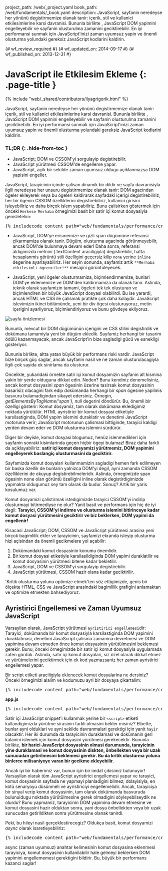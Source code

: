 project_path: /web/_project.yaml
book_path: /web/fundamentals/_book.yaml
description: JavaScript, sayfanin neredeyse her yönünü degistirmemize olanak tanir: içerik, stil ve kullanici etkilesimlerine karsi davranisi. Bununla birlikte , JavaScript DOM yapimini engelleyebilir ve sayfanin olusturulma zamanini geciktirebilir. En iyi performansi sunmak için JavaScript'inizi zaman uyumsuz yapin ve önemli olusturma yolundaki gereksiz JavaScript kodlarini kaldirin.

{# wf_review_required #}
{# wf_updated_on: 2014-09-17 #}
{# wf_published_on: 2013-12-31 #}

# JavaScript ile Etkilesim Ekleme {: .page-title }

{% include "web/_shared/contributors/ilyagrigorik.html" %}


JavaScript, sayfanin neredeyse her yönünü degistirmemize olanak tanir: içerik, stil ve kullanici etkilesimlerine karsi davranisi. Bununla birlikte , JavaScript DOM yapimini engelleyebilir ve sayfanin olusturulma zamanini geciktirebilir. En iyi performansi sunmak için JavaScript'inizi zaman uyumsuz yapin ve önemli olusturma yolundaki gereksiz JavaScript kodlarini kaldirin.



### TL;DR {: .hide-from-toc }
- JavaScript; DOM ve CSSOM'yi sorgulayip degistirebilir.
- JavaScript yürütmesi CSSOM'de engelleme yapar.
- JavaScript, açik bir sekilde zaman uyumsuz oldugu açiklanmazsa DOM yapisini engeller.


JavaScript, tarayicinin içinde çalisan dinamik bir dildir ve sayfa davranisiyla ilgili neredeyse her unsuru degistirmemize olanak tanir: DOM agacindan ögeler ekleyerek veya bu ögeleri kaldirarak sayfadaki içerigi degistirebiliriz, her bir ögenin CSSOM özelliklerini degistirebiliriz, kullanici girisini isleyebiliriz ve daha birçok islem yapabiliriz. Bunu çalisirken göstermek için önceki `Herkese Merhaba` örnegimizi basit bir satir içi komut dosyasiyla genisletelim:

<pre class="prettyprint">
{% includecode content_path="web/fundamentals/performance/critical-rendering-path/_code/script.html" region_tag="full" adjust_indentation="auto" %}
</pre>

* JavaScript, DOM'ye erismemize ve gizli span dügümüne referansi çikarmamiza olanak tanir. Dügüm, olusturma agacinda görünmeyebilir, ancak DOM'de bulunmaya devam eder! Daha sonra, referansi aldigimizda metnini (.textContent araciligiyla) degistirebilir, hatta hesaplanmis görüntü stili özelligini geçersiz kilip `none` yerine `inline` degerine ayarlayabiliriz. Her seyin sonunda, sayfamiz artik `**Merhaba etkilesimli ögrenciler!**` mesajini görüntüleyecek.

* JavaScript, yeni ögeler olusturmamiza, biçimlendirmemize, bunlari DOM'ye eklememize ve DOM'den kaldirmamiza da olanak tanir. Aslinda, teknik olarak sayfamizin tamami, ögeleri tek tek olusturan ve biçimlendiren bir büyük JavaScript dosyasi olabilirdi. Bu ise yarardi, ancak HTML ve CSS ile çalismak pratikte çok daha kolaydir. JavaScript islevimizin ikinci bölümünde, yeni bir div ögesi olusturuyoruz, metin içerigini ayarliyoruz, biçimlendiriyoruz ve bunu gövdeye ekliyoruz.

<img src="images/device-js-small.png" class="center" alt="sayfa önizlemesi">

Bununla, mevcut bir DOM dügümünün içerigini ve CSS stilini degistirdik ve dokümana tamamiyla yeni bir dügüm ekledik. Sayfamiz herhangi bir tasarim ödülü kazanmayacak, ancak JavaScript'in bize sagladigi gücü ve esnekligi gösteriyor.

Bununla birlikte, altta yatan büyük bir performans riski vardir. JavaScript bize birçok güç saglar, ancak sayfanin nasil ve ne zaman olusturulacagiyla ilgili çok sayida ek sinirlama da olusturur.

Öncelikle, yukaridaki örnekte satir içi komut dosyamizin sayfanin alt kismina yakin bir yerde olduguna dikkat edin. Neden? Bunu kendiniz denemelisiniz, ancak komut dosyasini _span_ ögesinin üzerine tasirsak komut dosyasinin basarisiz olacagini fark edip dokümanda herhangi bir _span_ ögesine yapilmis basvuru bulamadigindan sikayet edersiniz. Örnegin, _getElementsByTagName('span')_, _null_ degerini döndürür. Bu, önemli bir özelligi gösterir: Komut dosyamiz, tam olarak dokümana ekledigimiz noktada yürütülür. HTML ayristirici bir komut dosyasi etiketiyle karsilastiginda, DOM yapim islemini duraklatir ve denetimi JavaScript motoruna verir; JavaScript motorunun çalismasi bittiginde, tarayici kaldigi yerden devam eder ve DOM olusturma islemini sürdürür.

Diger bir deyisle, komut dosyasi blogumuz, henüz islenmedikleri için sayfanin sonraki kisimlarinda geçen hiçbir ögeyi bulamaz! Biraz daha farkli da açiklayabiliriz: **satir içi komut dosyamizi yürütmemiz, DOM yapimini engelleyerek baslangiç olusturmasini da geciktirir.**

Sayfamizda komut dosyalari kullanmamizin sagladigi hemen fark edilmeyen bir baska özellik de bunlarin yalnizca DOM'yi degil, ayni zamanda CSSOM özelliklerini de okuyup degistirebilmeleridir. Aslinda, örnegimizde span ögesinin none olan görüntü özelligini inline olarak degistirdigimizde yapmakta oldugumuz sey tam olarak da budur. Sonuç? Artik bir yaris kosulumuz var.

Komut dosyamizi çalistirmak istedigimizde tarayici CSSOM'yi indirip olusturmayi bitirmediyse ne olur? Yanit basit ve performans için hiç de iyi degil: **Tarayici, CSSOM'yi indirme ve olusturma islemini bitirinceye kadar komut dosyasi yürütmesini geciktirir ve biz beklerken, DOM yapimi da engellenir!**

Kisacasi JavaScript; DOM, CSSOM ve JavaScript yürütmesi arasina yeni birçok bagimlilik ekler ve tarayicinin, sayfamizi ekranda isleyip olusturma hizi açisindan da önemli gecikmelere yol açabilir:

1. Dokümandaki komut dosyasinin konumu önemlidir.
2. Bir komut dosyasi etiketiyle karsilasildiginda DOM yapimi duraklatilir ve komut dosyasinin yürütmesi bitene kadar bekletilir.
3. JavaScript, DOM ve CSSOM'yi sorgulayip degistirebilir.
4. JavaScript yürütmesi, CSSOM hazir olana kadar geciktirilir.

'Kritik olusturma yolunu optimize etmek'ten söz ettigimizde, genis bir ölçekte HTML, CSS ve JavaScript arasindaki bagimlilik grafigini anlamaktan ve optimize etmekten bahsediyoruz.


## Ayristirici Engellemesi ve Zaman Uyumsuz JavaScript

Varsayilan olarak, JavaScript yürütmesi `ayristirici engellemesi`dir: Tarayici, dokümanda bir komut dosyasiyla karsilastiginda DOM yapimini duraklatmasi, denetimi JavaScript çalisma zamanina devretmesi ve DOM yapimina devam etmeden önce komut dosyasinin yürütülmesini beklemesi gerekir. Bunu, önceki örnegimizde bir satir içi komut dosyasiyla uygulamada zaten gördük. Aslinda, satir içi komut dosyalari, siz özel olarak dikkat etmez ve yürütmelerini geciktirmek için ek kod yazmazsaniz her zaman ayristirici engellemesi yapar.

Bir script etiketi araciligiyla eklenecek komut dosyalarina ne dersiniz? Önceki örnegimizi alalim ve kodumuzu ayri bir dosyaya çikartalim:

<pre class="prettyprint">
{% includecode content_path="web/fundamentals/performance/critical-rendering-path/_code/split_script.html" region_tag="full" adjust_indentation="auto" %}
</pre>

**app.js**

<pre class="prettyprint">
{% includecode content_path="web/fundamentals/performance/critical-rendering-path/_code/app.js" region_tag="full"   adjust_indentation="auto" %}
</pre>

Satir içi JavaScript snippet'i kullanmak yerine bir `<script>` etiketi kullandigimizda yürütme sirasinin farkli olmasini bekler misiniz? Elbette, bunlar ayni olduklari ve ayni sekilde davranmalari gerektigi için yanit `hayir` olacaktir. Her iki durumda da tarayicinin duraklamasi ve dokümanin geri kalanini islemek için komut dosyasini yürütmesi gerekecektir. Bununla birlikte, **bir harici JavaScript dosyasinin olmasi durumunda, tarayicinin yine duraklamasi ve komut dosyasinin diskten, önbellekten veya bir uzak sunucudan getirilmesini beklemesi gerekir. Bu da kritik olusturma yoluna binlerce milisaniyeye varan bir gecikme ekleyebilir.**

Ancak iyi bir haberimiz var, bunun için bir imdat çikisimiz bulunuyor! Varsayilan olarak tüm JavaScript ayristirici engellemesi yapar ve tarayici, komut dosyasinin sayfada ne yapmayi planladigini bilmez; dolayisiyla, en kötü senaryoyu düsünmeli ve ayristiriciyi engellemelidir. Ancak, tarayiciya bir sinyal verip komut dosyasinin, tam olarak dokümanda basvuruda bulunuldugu noktada yürütülmesine gerek olmadigini söyleyebilseydik ne olurdu? Bunu yapmamiz, tarayicinin DOM yapimina devam etmesine ve komut dosyasini hazir olduktan sonra, yani dosya önbellekten veya bir uzak sunucudan getirildikten sonra yürütmesine olanak tanirdi.

Peki, bu hileyi nasil gerçeklestirecegiz? Oldukça basit, komut dosyamizi _async_ olarak isaretleyebiliriz:

<pre class="prettyprint">
{% includecode content_path="web/fundamentals/performance/critical-rendering-path/_code/split_script_async.html" region_tag="full" adjust_indentation="auto" %}
</pre>

async (zaman uyumsuz) anahtar kelimesinin komut dosyasina eklenmesi tarayiciya, komut dosyasinin kullanilabilir hale gelmeyi beklerken DOM yapimini engellememesi gerektigini bildirir. Bu, büyük bir performans kazanci saglar!



